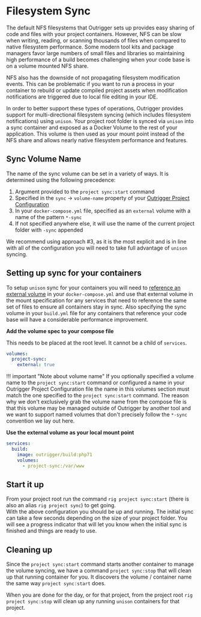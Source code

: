# Filesystem Sync

The default NFS filesystems that Outrigger sets up provides easy sharing of code and files with your project containers. 
However, NFS can be slow when writing, reading, or scanning thousands of files when compared to native filesystem performance. 
Some modern tool kits and package managers favor large numbers of small files and libraries so maintaining high performance 
of a build becomes challenging when your code base is on a volume mounted NFS share.

NFS also has the downside of not propagating filesystem modification events. This can be problematic if you want to run
a process in your container to rebuild or update compiled project assets when modification notifications are triggered
due to local file editing in your IDE.

In order to better support these types of operations, Outrigger provides support for multi-directional filesystem syncing 
(which includes filesystem notifications) using `unison`.  Your project root folder is synced via `unison` into a sync 
container and exposed as a Docker Volume to the rest of your application. This volume is then used as your mount point 
instead of the NFS share and allows nearly native filesystem performance and features.

## Sync Volume Name

The name of the sync volume can be set in a variety of ways. It is determined using the following precedence:

1. Argument provided to the `project sync:start` command
2. Specified in the `sync` -> `volume-name` property of your [Outrigger Project Configuration](./project-configuration.md)
3. In your `docker-compose.yml` file, specified as an `external` volume with a name of the pattern `*-sync`
4. If not specified anywhere else, it will use the name of the current project folder with `-sync` appended

We recommend using approach #3, as it is the most explicit and is in line with all of the configuration you will need
to take full advantage of `unison` syncing.

## Setting up sync for your containers

To setup `unison` sync for your containers you will need to [reference an external volume](https://docs.docker.com/compose/compose-file/#volume-configuration-reference) 
in your `docker-compose.yml` and use that external volume in the mount specification for any services that need to 
reference the same set of files to ensure all containers stay in sync. Also specifying the sync volume in your `build.yml`
file for any containers that reference your code base will have a considerable performance improvement.

**Add the volume spec to your compose file**

This needs to be placed at the root level. It cannot be a child of `services`.

```yaml
volumes:
  project-sync:
    external: true
```

!!! important "Note about volume name"
    If you optionally specified a volume name to the `project sync:start` command or configured a name in your Outrigger 
    Project Configuration file the name in this volumes section must match the one specified to the `project sync:start`
    command. The reason why we don't exclusively grab the volume name from the compose file is that this volume may be 
    managed outside of Outrigger by another tool and we want to support named volumes that don't precisely follow 
    the `*-sync` convention we lay out here. 

**Use the external volume as your local mount point**

```yaml
services:
  build:
    image: outrigger/build:php71
    volumes:
      - project-sync:/var/www
```

## Start it up

From your project root run the command `rig project sync:start` (there is also an alias `rig project sync`) to get going.  
With the above configuration you should be up and running. The initial sync can take a few seconds depending on the size
of your project folder. You will see a progress indicator that will let you know when the initial sync is finished and 
things are ready to use.


## Cleaning up

Since the `project sync:start` command starts another container to manage the volume syncing, we have a command `project sync:stop`
that will clean up that running container for you. It discovers the volume / container name the same way `project sync:start` 
does.

When you are done for the day, or for that project, from the project root `rig project sync:stop` will clean up any running
`unison` containers for that project.
